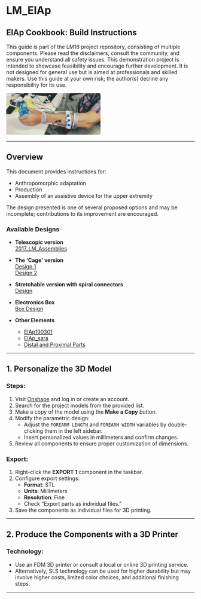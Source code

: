 # LM_ElAp

## ElAp Cookbook: Build Instructions

This guide is part of the LM18 project repository, consisting of multiple components. Please read the disclaimers, consult the community, and ensure you understand all safety issues. This demonstration project is intended to showcase feasibility and encourage further development. It is not designed for general use but is aimed at professionals and skilled makers. Use this guide at your own risk; the author(s) decline any responsibility for its use.

<img src="images/image2.png" alt="ElAp Diagram" width="50%">

---

## Overview

This document provides instructions for:
- Anthropomorphic adaptation
- Production
- Assembly of an assistive device for the upper extremity  

The design presented is one of several proposed options and may be incomplete; contributions to its improvement are encouraged.

### Available Designs
- **Telescopic version**  
  [2017_LM_Assemblies](https://cad.onshape.com/documents/5853ad0faca8bd10d73a4eb4/w/684c10226072d89926558631/e/f64e184acf4b5f86f47905fd)  

- **The 'Cage' version**  
  [Design 1](https://cad.onshape.com/documents/a583dadaa18ebf65f9c03ea4/w/503938e0c779d2103932d57a/e/9c57e9612dafe9db4ced23d1)  
  [Design 2](https://cad.onshape.com/documents/a4af5bdf97b7bb04d5ec520e/w/5e7ee876fdbaaa1006848999/e/4f3881beb608c8cdeab37899)  

- **Stretchable version with spiral connectors**  
  [Design](https://cad.onshape.com/documents/661382f7fa0e94bae04c481c/w/cea5bdd3a732ac9eed1e4dd4/e/cd3d6fee1f1f17e26b500b82)  

- **Electronics Box**  
  [Box Design](https://cad.onshape.com/documents/a49e85e83e1fc209c6c5f8bf/w/50d503d6a92421569452c3da/e/59b2ad8c414352f9c2713def)  

- **Other Elements**  
  - [ElAp190301](https://cad.onshape.com/documents/a583dadaa18ebf65f9c03ea4/w/503938e0c779d2103932d57a/e/9c57e9612dafe9db4ced23d1)  
  - [ElAp_sara](https://cad.onshape.com/documents/672b537dbdcf6389cad727a5/w/a1833756fe7f60467d7718d6/e/d8bd53e363bb51233679b63a)  
  - [Distal and Proximal Parts](https://cad.onshape.com/documents/60b06854d1c632442cf35d04/w/5fe57d326bc8d7e14eb3da1b/e/6b0057fc8427c9e3e0252550)  

---

## 1. Personalize the 3D Model

### Steps:
1. Visit [Onshape](https://cad.onshape.com) and log in or create an account.
2. Search for the project models from the provided list.
3. Make a copy of the model using the **Make a Copy** button.
4. Modify the parametric design:
   - Adjust the `FOREARM LENGTH` and `FOREARM WIDTH` variables by double-clicking them in the left sidebar.
   - Insert personalized values in millimeters and confirm changes.
5. Review all components to ensure proper customization of dimensions.

### Export:
1. Right-click the **EXPORT 1** component in the taskbar.
2. Configure export settings:
   - **Format**: STL  
   - **Units**: Millimeters  
   - **Resolution**: Fine  
   - Check "Export parts as individual files."
3. Save the components as individual files for 3D printing.

---

## 2. Produce the Components with a 3D Printer

### Technology:
- Use an FDM 3D printer or consult a local or online 3D printing service.
- Alternatively, SLS technology can be used for higher durability but may involve higher costs, limited color choices, and additional finishing steps.

---
